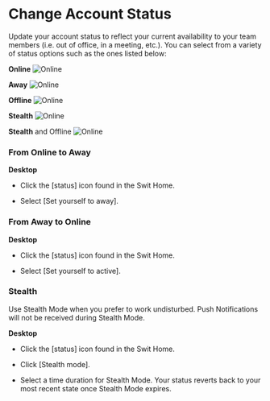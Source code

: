 # Change Account Status

 Update your account status to reflect your current availability to your team members (i.e. out of office, in a meeting, etc.). You can select from a variety of status options such as the ones listed below:

 
> 

**Online** ![Online](https://files.swit.io/help_image/FB_AC4_online.png)  
>

**Away** ![Online](https://files.swit.io/help_image/FB_AC4_away.png)  
>

**Offline** ![Online](https://files.swit.io/help_image/FB_AC4_offline.png)  
>

**Stealth** ![Online](https://files.swit.io/help_image/FB_AC4_stealth.png)  
>

**Stealth** and Offline ![Online](https://files.swit.io/help_image/FB_AC4_offstealth.png)
> 
>     
 ### From Online to Away



**Desktop** 

* Click the [status] icon found in the Swit Home.


* Select [Set yourself to away].
    
 ### From Away to Online



**Desktop** 

* Click the [status] icon found in the Swit Home.


* Select [Set yourself to active].
    
 ### Stealth

 Use Stealth Mode when you prefer to work undisturbed. Push Notifications will not be received during Stealth Mode.



**Desktop** 

* Click the [status] icon found in the Swit Home.


* Click [Stealth mode].


* Select a time duration for Stealth Mode.
  Your status reverts back to your most recent state once Stealth Mode expires.

 